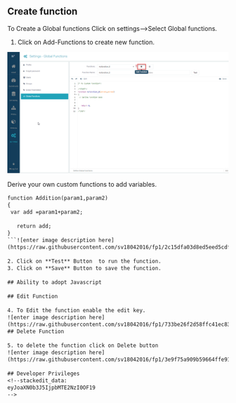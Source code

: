 ## Create function
 
 To Create a Global functions Click on settings-->Select Global functions.
 
 1. Click on Add-Functions to create new function.
 
![enter image description here](https://raw.githubusercontent.com/sv18042016/fp1/d9712e86a6881444e961d60dfc6aab30bf665172/images/func1.png)

Derive your own custom functions to add variables.

```
function Addition(param1,param2)
{
 var add =param1+param2;
 
   return add;
}
```![enter image description here](https://raw.githubusercontent.com/sv18042016/fp1/2c15dfa03d8ed5eed5cdffdc1335c22ce759300c/images/global_functions.png)

2. Click on **Test** Button  to run the function.
3. Click on **Save** Button to save the function.

## Ability to adopt Javascript

## Edit Function

4. To Edit the function enable the edit key.
![enter image description here](https://raw.githubusercontent.com/sv18042016/fp1/733be26f2d58ffc41ec83bc979234243c5417a2e/images/edit_func.png)
## Delete Function

5. to delete the function click on Delete button
![enter image description here](https://raw.githubusercontent.com/sv18042016/fp1/3e9f75a909b59664ffe91af0ad16c2c9859586cf/images/del_func.png)

## Developer Privileges
<!--stackedit_data:
eyJoaXN0b3J5IjpbMTE2NzI0OF19
-->